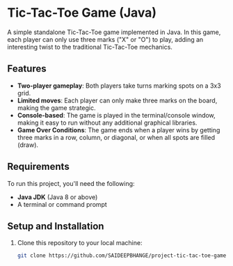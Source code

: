 # Tic-Tac-Toe Game (Java)

A simple standalone Tic-Tac-Toe game implemented in Java. In this game, each player can only use three marks ("X" or "O") to play, adding an interesting twist to the traditional Tic-Tac-Toe mechanics.

## Features

- **Two-player gameplay**: Both players take turns marking spots on a 3x3 grid.
- **Limited moves**: Each player can only make three marks on the board, making the game strategic.
- **Console-based**: The game is played in the terminal/console window, making it easy to run without any additional graphical libraries.
- **Game Over Conditions**: The game ends when a player wins by getting three marks in a row, column, or diagonal, or when all spots are filled (draw).

## Requirements

To run this project, you'll need the following:

- **Java JDK** (Java 8 or above)
- A terminal or command prompt

## Setup and Installation
1. Clone this repository to your local machine:
   ```bash
   git clone https://github.com/SAIDEEPBHANGE/project-tic-tac-toe-game.git
